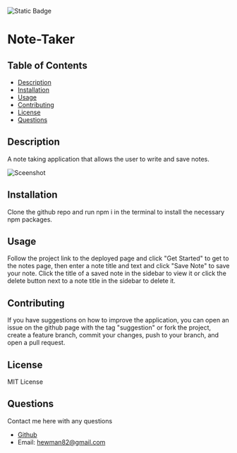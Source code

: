![Static Badge](https://img.shields.io/badge/LICENSE-MIT_License-purple)

  # Note-Taker

  ## Table of Contents

  - [Description](#description)
  - [Installation](#installation)
  - [Usage](#usage)
  - [Contributing](#contributing)
  - [License](#license)
  - [Questions](#questions)

  ## Description

  A note taking application that allows the user to write and save notes.

  ![Sceenshot](https://github.com/hewman82/Note-Taker/blob/main/public/assets/images/Screenshot%20(47).png)

  ## Installation

  Clone the github repo and run npm i in the terminal to install the necessary npm packages.

  ## Usage
  
  Follow the project link to the deployed page and click "Get Started" to get to the notes page, then enter a note title and text and click "Save Note" to save your note. Click the title of a saved note in the sidebar to view it or click the delete button next to a note title in the sidebar to delete it.
  
  ## Contributing
  
  If you have suggestions on how to improve the application, you can open an issue on the github page with the tag "suggestion" or fork the project, create a feature branch, commit your changes, push to your branch, and open a pull request.
  
  ## License 
  MIT License
  
  ## Questions
  
  Contact me here with any questions
  - [Github](https://github.com/hewman82)
  - Email: hewman82@gmail.com
